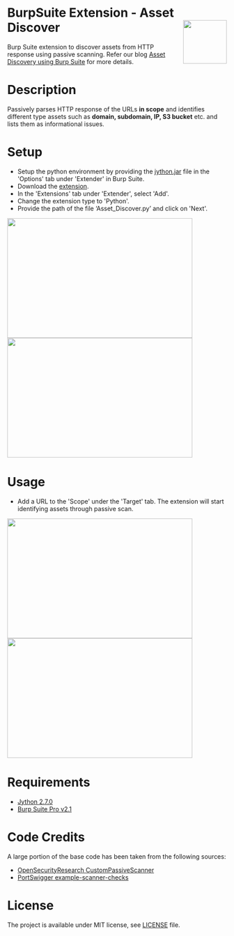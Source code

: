 # BurpSuite Extension - Asset Discover[<img src="https://redhuntlabs.com/assets/images/target-audience-512-512x512.png" align="right" width="100">](https://redhuntlabs.com/)
Burp Suite extension to discover assets from HTTP response using passive scanning. Refer our blog [Asset Discovery using Burp Suite](https://redhuntlabs.com/blog/asset-discovery-burp-extension.html) for more details.

# Description
Passively parses HTTP response of the URLs **in scope** and identifies different type assets such as **domain, subdomain, IP, S3 bucket** etc. and lists them as informational issues.

# Setup
- Setup the python environment by providing the [jython.jar](https://www.jython.org/downloads.html) file in the 'Options' tab under 'Extender' in Burp Suite.
- Download the [extension](https://github.com/redhuntlabs/BurpSuite-Asset_Discover/archive/master.zip).
- In the 'Extensions' tab under 'Extender', select 'Add'.
- Change the extension type to 'Python'.
- Provide the path of the file ‘Asset_Discover.py’ and click on 'Next'.

<kbd><img src="https://github.com/redhuntlabs/BurpSuite-Asset_Discover/blob/master/Screenshots/Add%20Extension.jpg" width="425" height="275"></kbd> <kbd><img src="https://github.com/redhuntlabs/BurpSuite-Asset_Discover/blob/master/Screenshots/Add%20URL%20to%20scope.jpg" width="425" height="275"></kbd>

# Usage
- Add a URL to the 'Scope' under the 'Target' tab. The extension will start identifying assets through passive scan. 

<kbd><img src="https://github.com/redhuntlabs/BurpSuite-Asset_Discover/blob/master/Screenshots/Asset%20Discovery%201.png" width="425" height="275"></kbd> <kbd><img src="https://github.com/redhuntlabs/BurpSuite-Asset_Discover/blob/master/Screenshots/Asset%20Discovery%202.jpg" width="425" height="275"></kbd>

# Requirements
- [Jython 2.7.0](https://www.jython.org/downloads.html)
- [Burp Suite Pro v2.1](https://portswigger.net/burp)

# Code Credits
A large portion of the base code has been taken from the following sources:
- [OpenSecurityResearch CustomPassiveScanner](https://github.com/OpenSecurityResearch/CustomPassiveScanner)
- [PortSwigger example-scanner-checks](https://github.com/PortSwigger/example-scanner-checks)

# License
The project is available under MIT license, see [LICENSE](https://github.com/redhuntlabs/BurpSuite-Asset_Discover/blob/master/LICENSE) file.
